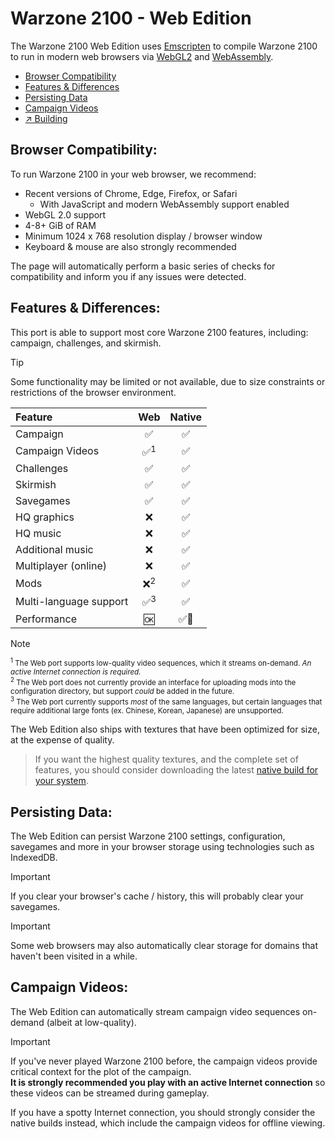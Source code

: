 # Warzone 2100 - Web Edition

The Warzone 2100 Web Edition uses [Emscripten](https://emscripten.org) to compile Warzone 2100 to run in modern web browsers via [WebGL2](https://get.webgl.org/webgl2/) and [WebAssembly](https://webassembly.org).

<!--ts-->
   * [Browser Compatibility](#browser-compatibility)
   * [Features & Differences](#features--differences)
   * [Persisting Data](#persisting-data)
   * [Campaign Videos](#campaign-videos)
   * [↗ Building](README-build.md)
<!--te-->

## Browser Compatibility:

To run Warzone 2100 in your web browser, we recommend:
- Recent versions of Chrome, Edge, Firefox, or Safari
  - With JavaScript and modern WebAssembly support enabled
- WebGL 2.0 support
- 4-8+ GiB of RAM
- Minimum 1024 x 768 resolution display / browser window
- Keyboard & mouse are also strongly recommended

The page will automatically perform a basic series of checks for compatibility and inform you if any issues were detected.

## Features & Differences:

This port is able to support most core Warzone 2100 features, including: campaign, challenges, and skirmish.

> [!TIP]
> Some functionality may be limited or not available, due to size constraints or restrictions of the browser environment.

| Feature                        | Web   |  Native  |
| :----------------------------- | :---: |  :---:   |
| Campaign                       | ✅    | ✅      |
| Campaign Videos                | ✅<sup>1</sup>  | ✅     |
| Challenges                     | ✅    | ✅      |
| Skirmish                       | ✅    | ✅      |
| Savegames                      | ✅    | ✅      |
| HQ graphics                    | ❌    | ✅      |
| HQ music                       | ❌    | ✅      |
| Additional music               | ❌    | ✅      |
| Multiplayer (online)           | ❌    | ✅       |
| Mods                           | ❌<sup>2</sup>  | ✅      |
| Multi-language support         | ✅<sup>3</sup>  | ✅      |
| Performance                    | 🆗    | ✅🚀    |

> [!NOTE]
> <sup><sup>1</sup> The Web port supports low-quality video sequences, which it streams on-demand. _An active Internet connection is required._</sup>  
> <sup><sup>2</sup> The Web port does not currently provide an interface for uploading mods into the configuration directory, but support _could_ be added in the future.</sup>  
> <sup><sup>3</sup> The Web port currently supports _most_ of the same languages, but certain languages that require additional large fonts (ex. Chinese, Korean, Japanese) are unsupported.</sup>

The Web Edition also ships with textures that have been optimized for size, at the expense of quality.

> If you want the highest quality textures, and the complete set of features, you should consider downloading the latest [native build for your system](https://github.com/Warzone2100/warzone2100/releases/latest).

## Persisting Data:

The Web Edition can persist Warzone 2100 settings, configuration, savegames and more in your browser storage using technologies such as IndexedDB.

> [!IMPORTANT]
> If you clear your browser's cache / history, this will probably clear your savegames.

> [!IMPORTANT]
> Some web browsers may also automatically clear storage for domains that haven't been visited in a while.
>

## Campaign Videos:

The Web Edition can automatically stream campaign video sequences on-demand (albeit at low-quality).

> [!IMPORTANT]
> If you've never played Warzone 2100 before, the campaign videos provide critical context for the plot of the campaign.  
> **It is strongly recommended you play with an active Internet connection** so these videos can be streamed during gameplay.

If you have a spotty Internet connection, you should strongly consider the native builds instead, which include the campaign videos for offline viewing.
